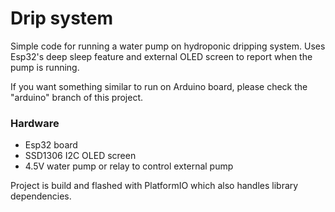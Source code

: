 # Drip system

Simple code for running a water pump on hydroponic dripping system. Uses Esp32's deep sleep feature and external OLED screen to report when the pump is running.

If you want something similar to run on Arduino board, please check the "arduino" branch of this project.

### Hardware

- Esp32 board
- SSD1306 I2C OLED screen
- 4.5V water pump or relay to control external pump

Project is build and flashed with PlatformIO which also handles library dependencies.

